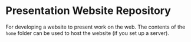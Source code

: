 # Presentation Website Repository
For developing a website to present work on the web. The contents of the `home` folder can be used to host the website (if you set up a server).
